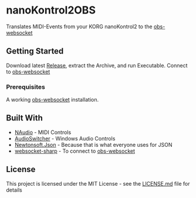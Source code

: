 # nanoKontrol2OBS

Translates MIDI-Events from your KORG nanoKontrol2 to the [obs-websocket](https://github.com/Palakis/obs-websocket)

## Getting Started

Download latest [Release](https://github.com/C9Glax/OBSKorgNanokontrol2/releases), extract the Archive, and run Executable.
Connect to [obs-websocket](https://github.com/Palakis/obs-websocket)

### Prerequisites

A working [obs-websocket](https://github.com/Palakis/obs-websocket) installation.

## Built With

* [NAudio](https://github.com/naudio/NAudio) - MIDI Controls
* [AudioSwitcher](https://github.com/xenolightning/AudioSwitcher) - Windows Audio Controls
* [Newtonsoft.Json](https://github.com/JamesNK/Newtonsoft.Json) - Because that is what everyone uses for JSON
* [websocket-sharp](https://github.com/sta/websocket-sharp) - To connect to [obs-websocket](https://github.com/Palakis/obs-websocket)

## License

This project is licensed under the MIT License - see the [LICENSE.md](LICENSE.md) file for details
